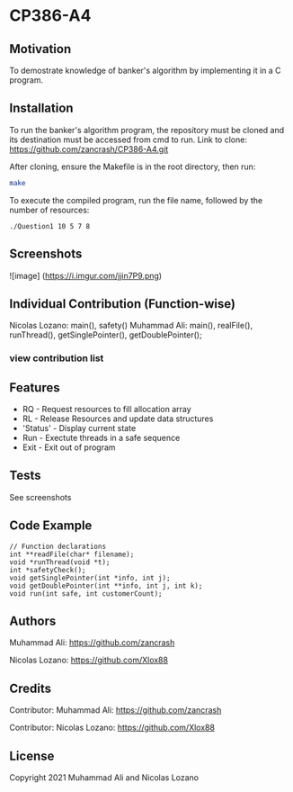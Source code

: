 # CP386-A4

## Motivation
To demostrate knowledge of banker's algorithm by implementing it in a C program.

## Installation
To run the banker's algorithm program, the repository must be cloned and its destination must be accessed from cmd to run.
Link to clone: https://github.com/zancrash/CP386-A4.git

After cloning, ensure the Makefile is in the root directory, then run:
  ```bash
  make
  ```

To execute the compiled program, run the file name, followed by the number of resources:

  ```base
  ./Question1 10 5 7 8
  ```

## Screenshots
![image] (https://i.imgur.com/jjin7P9.png)

## Individual Contribution (Function-wise)
Nicolas Lozano: main(), safety()
Muhammad Ali: main(), realFile(), runThread(), getSinglePointer(), getDoublePointer();

### view contribution list

## Features

* RQ - Request resources to fill allocation array
* RL - Release Resources and update data structures
* 'Status' - Display current state
* Run - Exectute threads in a safe sequence 
* Exit - Exit out of program

## Tests

See screenshots

## Code Example

```
// Function declarations
int **readFile(char* filename);
void *runThread(void *t);
int *safetyCheck();
void getSinglePointer(int *info, int j);
void getDoublePointer(int **info, int j, int k);
void run(int safe, int customerCount);
```
## Authors

Muhammad Ali: https://github.com/zancrash

Nicolas Lozano: https://github.com/Xlox88

## Credits

Contributor: Muhammad Ali: https://github.com/zancrash

Contributor: Nicolas Lozano: https://github.com/Xlox88


## License

Copyright 2021 Muhammad Ali and Nicolas Lozano